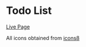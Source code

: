 # Todo List
[Live Page](https://unpublished3.github.io/todo-list/)

All icons obtained from [icons8](https://icons8.com/)
